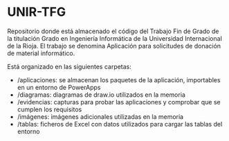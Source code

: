 # UNIR-TFG
Repositorio donde está almacenado el código del Trabajo Fin de Grado de la titulación Grado en Ingeniería Informática de la Universidad Internacional de la Rioja. El trabajo se denomina Aplicación para solicitudes de donación de material informático.

Está organizado en las siguientes carpetas:

* /aplicaciones: se almacenan los paquetes de la aplicación, importables en un entorno de PowerApps
* /diagramas: diagramas de draw.io utilizados en la memoria
* /evidencias: capturas para probar las aplicaciones y comprobar que se cumplen los requisitos
* /imágenes: imágenes adicionales utilizadas en la memoria
* /tablas: ficheros de Excel con datos utilizados para cargar las tablas del entorno
